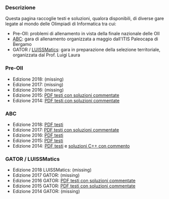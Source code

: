 ### Descrizione

Questa pagina raccoglie testi e soluzioni, qualora disponibili, di diverse gare legate al mondo delle Olimpiadi di Informatica tra cui:

- Pre-OII: problemi di allenamento in vista della finale nazionale delle OII
- [ABC](https://abc.chiodini.org/): gara di allenamento organizzata a maggio dall'ITIS Paleocapa di Bergamo
- GATOR / [LUISSMatics](https://programs.luiss.it/luissmatics/): gara in preparazione della selezione territoriale, organizzata dal Prof. Luigi Laura

### Pre-OII

- Edizione 2018: (missing)
- Edizione 2017: (missing)
- Edizione 2016: (missing)
- Edizione 2015: [PDF testi con soluzioni commentate](/resources/2015_PreOII.pdf)
- Edizione 2014: [PDF testi con soluzioni commentate](/resources/2014_PreOII.pdf)

### ABC

- Edizione 2018: [PDF testi](/resources/2018_ABC.pdf)
- Edizione 2017: [PDF testi con soluzioni commentate](/resources/2017_ABC.pdf)
- Edizione 2016: [PDF testi](/resources/2016_ABC.pdf)
- Edizione 2015: [PDF testi](/resources/2015_ABC.pdf)
- Edizione 2014: [PDF testi](/resources/2014_ABC.pdf) e [soluzioni C++ con commento](/resources/2014_ABC_soluzioni.zip)

### GATOR / LUISSMatics
 
- Edizione 2018 LUISSMatics: (missing)
- Edizione 2017 GATOR: (missing)
- Edizione 2016 GATOR: [PDF testi con soluzioni commentate](/resources/2016_Gator.pdf)
- Edizione 2015 GATOR: [PDF testi con soluzioni commentate](/resources/2015_Gator.pdf)
- Edizione 2014 GATOR: (missing)

